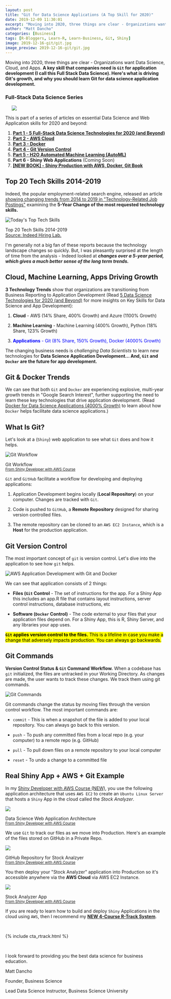 ```yaml
---
layout: post
title: "Git for Data Science Applications (A Top Skill for 2020)"
date: 2019-12-09 11:30:01
excerpt: "Moving into 2020, three things are clear - Organizations want Data Science, Cloud, and Apps. A key skill that companies need is Git for application development (I call this Full Stack Data Science). Here's what is driving Git's growth, and why you should learn Git for data science application development."
author: "Matt Dancho"
categories: [Business]
tags: [R-Bloggers, Learn-R, Learn-Business, Git, Shiny]
image: 2019-12-16-git/git.jpg
image_preview: 2019-12-16-git/git.jpg
---
```


<p class="lead">Moving into 2020, three things are clear - Organizations want Data Science, Cloud, and Apps. <strong>A key skill that companies need is <code>Git</code> for application development (I call this Full Stack Data Science). Here's what is driving Git's growth, and why you should learn Git for data science application development.</strong></p>

### Full-Stack Data Science Series

<div class="pull-right hidden-xs" style="width:50%; margin-left:20px;">
  <img class="img-responsive" src="/assets/2020-01-13-h2o/full_stack_data_science_technologies.jpg"> 
</div>

This is part of a series of articles on essential Data Science and Web Application skills for 2020 and beyond:

1. [__Part 1 - 5 Full-Stack Data Science Technologies for 2020 (and Beyond)__](https://www.business-science.io/business/2019/12/09/data-science-technologies.html)
2. [__Part 2 - AWS Cloud__ ](https://www.business-science.io/business/2019/11/13/data-science-with-aws.html)
3. [__Part 3 - Docker__](https://www.business-science.io/business/2019/11/22/docker-for-data-science.html)
4. [__Part 4 - Git Version Control__](https://www.business-science.io/business/2019/12/09/git-for-apps.html)
5. [__Part 5 - H2O Automated Machine Learning (AutoML)__](https://www.business-science.io/business/2020/01/13/five-reasons-to-learn-h2o-machine-learning.html)
6. __Part 6 - Shiny Web Applications__ (Coming Soon)
7. [__\[NEW BOOK\] - Shiny Production with AWS, Docker, Git Book__](https://www.business-science.io/business/2020/01/02/shiny-production-with-aws-docker-git-book.html)

## Top 20 Tech Skills 2014-2019

Indeed, the popular employment-related search engine, released an article [showing changing trends from 2014 to 2019 in "Technology-Related Job Postings"](https://www.hiringlab.org/2019/11/19/todays-top-tech-skills/) examining the __5-Year Change of the most requested technology skills.__

![Today's Top Tech Skills](/assets/2019-12-09-data-science-technologies/indeed_tech_trends.jpg)

<p class="date text-center">
Top 20 Tech Skills 2014-2019 <br>
<a href="https://www.hiringlab.org/2019/11/19/todays-top-tech-skills/" target="_blank">Source: Indeed Hiring Lab.</a>
</p>

I'm generally not a big fan of these reports because the technology landscape changes so quickly. But, I was pleasantly surprised at the length of time from the analysis - Indeed looked at ___changes over a 5-year period, which gives a much better sense of the long term trends.___ 

## Cloud, Machine Learning, Apps Driving Growth

__3 Technology Trends__ show that organizations are transitioning from Business Reporting to Application Development (Read [5 Data Science Technologies for 2020 (and Beyond)](https://www.business-science.io/business/2019/12/09/data-science-technologies.html) for more insights on Key Skills for Data Science and App Development):

1. __Cloud__ - AWS (14% Share, 400% Growth) and Azure (1100% Growth)

2. __Machine Learning__ - Machine Learning (400% Growth), Python (18% Share, 123% Growth)

3. <span style="color:blue;">__Applications__ - Git (8% Share, 150% Growth), Docker (4000% Growth)</span>

The changing business needs is _challenging Data Scientists_ to learn new technologies for __Data Science Application Development... And, `Git` and `Docker` are the future for app development.__ 

## Git & Docker Trends

We can see that both `Git` and `Docker` are experiencing explosive, multi-year growth trends in "Google Search Interest", further supporting the need to learn these key technologies that drive application development. (Read [Docker for Data Science Applications (4000% Growth)](https://www.business-science.io/business/2019/11/22/docker-for-data-science.html) to learn about how `Docker` helps facilitate data science applications.)

<script type="text/javascript" src="https://ssl.gstatic.com/trends_nrtr/2051_RC11/embed_loader.js"></script> <script type="text/javascript"> trends.embed.renderExploreWidget("TIMESERIES", {"comparisonItem":[{"keyword":"/m/05vqwg","geo":"US","time":"2004-01-01 2019-12-16"},{"keyword":"/m/0wkcjgj","geo":"US","time":"2004-01-01 2019-12-16"}],"category":0,"property":""}, {"exploreQuery":"date=all&geo=US&q=%2Fm%2F05vqwg,%2Fm%2F0wkcjgj","guestPath":"https://trends.google.com:443/trends/embed/"}); </script>


## What Is Git?

Let's look at a (`Shiny`) web application to see what `Git` does and how it helps.

![Git Workflow](/assets/2019-12-16-git/git_workflow.jpg)

<p class="text-center date">Git Workflow
<br><a href="https://university.business-science.io/p/expert-shiny-developer-with-aws-course-ds4b-202a-r/"><small>From Shiny Developer with AWS Course</small></a></p>

`Git` and `GitHub` facilitate a workflow for developing and deploying applications:

1. Application Development begins locally (__Local Repository__) on your computer. Changes are tracked with `Git`.

2. Code is pushed to `GitHub`, a __Remote Repository__ designed for sharing version controlled files.

3. The remote repository can be cloned to an `AWS EC2 Instance`, which is a __Host__ for the production application. 

## Git Version Control

The most important concept of `git` is version control. Let's dive into the application to see how `git` helps. 

![AWS Application Development with Git and Docker](/assets/2019-12-16-git/application_development.jpg)

We can see that application consists of 2 things:

- __Files (`Git` Control__ - The set of instructions for the app. For a Shiny App this includes an app.R file that contains layout instructions, server control instructions, database instructions, etc

- __Software (`Docker` Control)__ - The code external to your files that your application files depend on. For a Shiny App, this is R, Shiny Server, and any libraries your app uses.


<mark><strong><code>Git</code> applies version control to the files.</strong> This is a lifeline in case you make a change that adversely impacts production. You can always go backwards.</mark>


## Git Commands

__Version Control Status & `Git` Command Workflow.__ When a codebase has `git` initialized, the files are untracked in your Working Directory. As changes are made, the user wants to track these changes. We track them using git commands. 

![Git Commands](/assets/2019-12-16-git/git_commands.png)



Git commands change the status by moving files through the version control workflow. The most important commands are:

- `commit` - This is when a snapshot of the file is added to your local repository. You can always go back to this version.

- `push` - To push any committed files from a local repo (e.g. your computer) to a remote repo (e.g. GitHub)

- `pull` - To pull down files on a remote repository to your local computer

- `reset` - To undo a change to a committed file



## Real Shiny App + AWS + Git Example

In my [Shiny Developer with AWS Course (NEW)](https://university.business-science.io/p/expert-shiny-developer-with-aws-course-ds4b-202a-r/), you use the following application architecture that uses `AWS EC2` to create an `Ubuntu Linux Server` that hosts a `Shiny` App in the cloud called the _Stock Analyzer_.  

<img src="/assets/2019-12-09-data-science-technologies/shiny_application_architecture.jpg" class="img-responsive">
<p class="text-center date">Data Science Web Application Architecture
<br><a href="https://university.business-science.io/p/expert-shiny-developer-with-aws-course-ds4b-202a-r/"><small>From Shiny Developer with AWS Course</small></a></p>

We use `Git` to track our files as we move into Production. Here's an example of the files stored on GitHub in a Private Repo. 

<img src="/assets/2019-12-16-git/stock_analyzer_github.jpg" class="img-responsive">
<p class="text-center date">GitHub Repository for Stock Analzyer
<br><a href="https://university.business-science.io/p/expert-shiny-developer-with-aws-course-ds4b-202a-r/"><small>From Shiny Developer with AWS Course</small></a></p>

You then deploy your "Stock Analyzer" application into Production so it's accessible anywhere via the __AWS Cloud__ via AWS EC2 Instance. 

<img src="/assets/2019-12-09-data-science-technologies/stock_analyzer_app.jpg" class="img-responsive">
<p class="text-center date">Stock Analyzer App
<br><a href="https://university.business-science.io/p/expert-shiny-developer-with-aws-course-ds4b-202a-r/"><small>From Shiny Developer with AWS Course</small></a></p>



If you are ready to learn how to build and deploy `Shiny` Applications in the cloud using `AWS`, then I recommend my [__NEW 4-Course R-Track System__](https://university.business-science.io/p/4-course-bundle-machine-learning-and-web-applications-r-track-101-102-201-202a/?coupon_code=DS4B15).

<br>

{% include cta_rtrack.html %}

<br>

I look forward to providing you the best data science for business education. 

Matt Dancho

Founder, Business Science

Lead Data Science Instructor, Business Science University